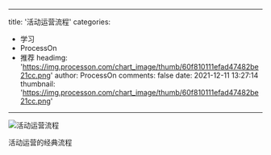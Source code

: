 
---
title: '活动运营流程'
categories: 
 - 学习
 - ProcessOn
 - 推荐
headimg: 'https://img.processon.com/chart_image/thumb/60f810111efad47482be21cc.png'
author: ProcessOn
comments: false
date: 2021-12-11 13:27:14
thumbnail: 'https://img.processon.com/chart_image/thumb/60f810111efad47482be21cc.png'
---

<div>   
<img class="thumb" alt="活动运营流程" src="https://img.processon.com/chart_image/thumb/60f810111efad47482be21cc.png" referrerpolicy="no-referrer">
<p>活动运营的经典流程</p>  
</div>
            